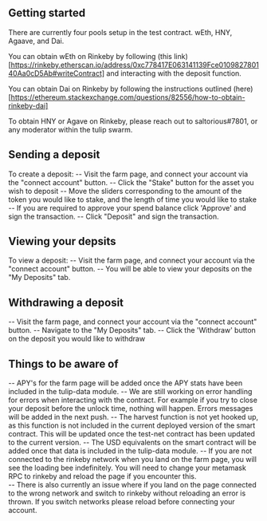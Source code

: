 ## Getting started

There are currently four pools setup in the test contract. wEth, HNY, Agaave, and Dai.

You can obtain wEth on Rinkeby by following (this link)[https://rinkeby.etherscan.io/address/0xc778417E063141139Fce010982780140Aa0cD5Ab#writeContract] and interacting with the deposit function.

You can obtain Dai on Rinkeby by following the instructions outlined (here)[https://ethereum.stackexchange.com/questions/82556/how-to-obtain-rinkeby-dai]

To obtain HNY or Agave on Rinkeby, please reach out to saltorious#7801, or any moderator within the tulip swarm.

## Sending a deposit
To create a deposit:
 -- Visit the farm page, and connect your account via the "connect account" button.
 -- Click the "Stake" button for the asset you wish to deposit
 -- Move the sliders corresponding to the amount of the token you would like to stake, and the length of time you would like to stake
 -- If you are required to approve your spend balance click 'Approve' and sign the transaction.
 -- Click "Deposit" and sign the transaction.

## Viewing your depsits
To view a deposit: 
 -- Visit the farm page, and connect your account via the "connect account" button.
 -- You will be able to view your deposits on the "My Deposits" tab.

## Withdrawing a deposit
 -- Visit the farm page, and connect your account via the "connect account" button.
 -- Navigate to the "My Deposits" tab.
 -- Click the 'Withdraw' button on the deposit you would like to withdraw

## Things to be aware of
 -- APY's for the farm page will be added once the APY stats have been included in the tulip-data module.
 -- We are still working on error handling for errors when interacting with the contract. For example if you try to close your deposit before the unlock time, nothing will happen. Errors messages will be added in the next push.
 -- The harvest function is not yet hooked up, as this function is not included in the current deployed version of the smart contract. This will be updated once the test-net contract has been updated to the current version. 
 -- The USD equivalents on the smart contract will be added once that data is included in the tulip-data module.
 -- If you are not connected to the rinkeby network when you land on the farm page, you will see the loading bee indefinitely. You will need to change your metamask RPC to rinkeby and reload the page if you encounter this.  
 -- There is also currently an issue where if you land on the page connected to the wrong network and switch to rinkeby without reloading an error is thrown. If you switch networks please reload before connecting your account.

